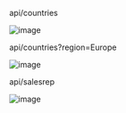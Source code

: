 api/countries

![image](https://github.com/nailavann/expressjs/assets/74551108/db3ad0e3-19ae-4499-9060-d4baf940bb85)

api/countries?region=Europe

![image](https://github.com/nailavann/expressjs/assets/74551108/473d5be1-38d6-49cc-9fc7-e4be52109629)

api/salesrep

![image](https://github.com/nailavann/expressjs/assets/74551108/71c51d71-78ef-4ddf-9865-3bdeec795921)




